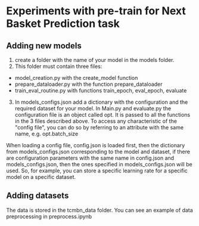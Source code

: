 # Experiments with pre-train for Next Basket Prediction task

## Adding new models

1) create a folder with the name of your model in the models folder.
2) This folder must contain three files:
- model_creation.py with the create_model function
- prepare_dataloader.py with the function prepare_dataloader
- train_eval_routine.py with functions train_epoch, eval_epoch, evaluate

3) In models_configs.json add a dictionary with the configuration and the required dataset for your model.
In Main.py and evaluate.py the configuration file is an object called opt. 
It is passed to all the functions in the 3 files described above. To access any characteristic of the "config file", you can do so by referring to an attribute with the same name, e.g. opt.batch_size

When loading a config file, config.json is loaded first, then the dictionary from models_configs.json corresponding to the model and dataset, if there are configuration parameters with the same name in config.json and models_configs.json, then the ones specified in models_configs.json will be used. So, for example, you can store a specific learning rate for a specific model on a specific dataset.

## Adding datasets

The data is stored in the tcmbn_data folder. You can see an example of data preprocessing in preprocess.ipynb
